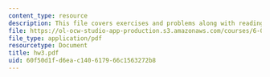 ```yaml
---
content_type: resource
description: This file covers exercises and problems along with reading and announcements.
file: https://ol-ocw-studio-app-production.s3.amazonaws.com/courses/6-021j-quantitative-physiology-cells-and-tissues-fall-2004/60f50d1fd6eac140617966c1563272b8_hw3.pdf
file_type: application/pdf
resourcetype: Document
title: hw3.pdf
uid: 60f50d1f-d6ea-c140-6179-66c1563272b8
---
```

